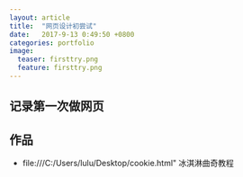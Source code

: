 ```yaml
---
layout: article
title:  "网页设计初尝试"
date:   2017-9-13 0:49:50 +0800
categories: portfolio
image:
  teaser: firsttry.png
  feature: firsttry.png
---
```


## 记录第一次做网页



## 作品

- file:///C:/Users/lulu/Desktop/cookie.html" 冰淇淋曲奇教程</a>


